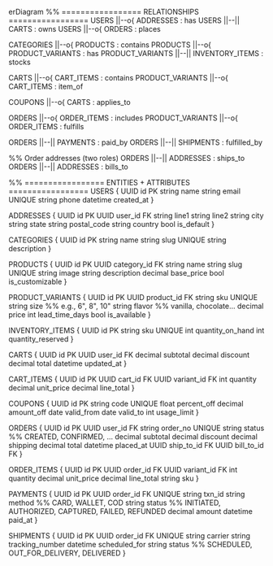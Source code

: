 erDiagram
  %% ================= RELATIONSHIPS =================
  USERS ||--o{ ADDRESSES : has
  USERS ||--|| CARTS : owns
  USERS ||--o{ ORDERS : places

  CATEGORIES ||--o{ PRODUCTS : contains
  PRODUCTS  ||--o{ PRODUCT_VARIANTS : has
  PRODUCT_VARIANTS ||--|| INVENTORY_ITEMS : stocks

  CARTS ||--o{ CART_ITEMS : contains
  PRODUCT_VARIANTS ||--o{ CART_ITEMS : item_of

  COUPONS ||--o{ CARTS : applies_to

  ORDERS ||--o{ ORDER_ITEMS : includes
  PRODUCT_VARIANTS ||--o{ ORDER_ITEMS : fulfills

  ORDERS ||--|| PAYMENTS : paid_by
  ORDERS ||--|| SHIPMENTS : fulfilled_by

  %% Order addresses (two roles)
  ORDERS ||--|| ADDRESSES : ships_to
  ORDERS ||--|| ADDRESSES : bills_to

  %% ================= ENTITIES + ATTRIBUTES =================
  USERS {
    UUID id PK
    string name
    string email UNIQUE
    string phone
    datetime created_at
  }

  ADDRESSES {
    UUID id PK
    UUID user_id FK
    string line1
    string line2
    string city
    string state
    string postal_code
    string country
    bool is_default
  }

  CATEGORIES {
    UUID id PK
    string name
    string slug UNIQUE
    string description
  }

  PRODUCTS {
    UUID id PK
    UUID category_id FK
    string name
    string slug UNIQUE
    string image
    string description
    decimal base_price
    bool is_customizable
  }

  PRODUCT_VARIANTS {
    UUID id PK
    UUID product_id FK
    string sku UNIQUE
    string size        %% e.g., 6", 8", 10"
    string flavor      %% vanilla, chocolate...
    decimal price
    int lead_time_days
    bool is_available
  }

  INVENTORY_ITEMS {
    UUID id PK
    string sku UNIQUE
    int quantity_on_hand
    int quantity_reserved
  }

  CARTS {
    UUID id PK
    UUID user_id FK
    decimal subtotal
    decimal discount
    decimal total
    datetime updated_at
  }

  CART_ITEMS {
    UUID id PK
    UUID cart_id FK
    UUID variant_id FK
    int quantity
    decimal unit_price
    decimal line_total
  }

  COUPONS {
    UUID id PK
    string code UNIQUE
    float percent_off
    decimal amount_off
    date valid_from
    date valid_to
    int usage_limit
  }

  ORDERS {
    UUID id PK
    UUID user_id FK
    string order_no UNIQUE
    string status           %% CREATED, CONFIRMED, ...
    decimal subtotal
    decimal discount
    decimal shipping
    decimal total
    datetime placed_at
    UUID ship_to_id FK
    UUID bill_to_id FK
  }

  ORDER_ITEMS {
    UUID id PK
    UUID order_id FK
    UUID variant_id FK
    int quantity
    decimal unit_price
    decimal line_total
    string sku
  }

  PAYMENTS {
    UUID id PK
    UUID order_id FK UNIQUE
    string txn_id
    string method         %% CARD, WALLET, COD
    string status         %% INITIATED, AUTHORIZED, CAPTURED, FAILED, REFUNDED
    decimal amount
    datetime paid_at
  }

  SHIPMENTS {
    UUID id PK
    UUID order_id FK UNIQUE
    string carrier
    string tracking_number
    datetime scheduled_for
    string status         %% SCHEDULED, OUT_FOR_DELIVERY, DELIVERED
  }
